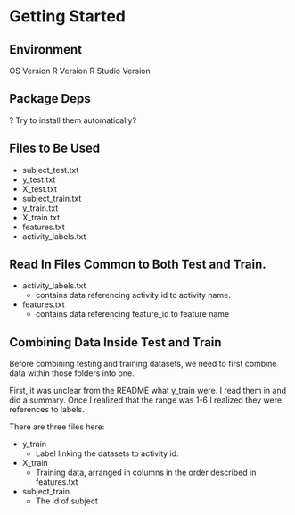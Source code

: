 # Getting Started
## Environment
OS Version
R Version
R Studio Version
## Package Deps
? Try to install them automatically?
## Files to Be Used
* subject_test.txt
* y_test.txt
* X_test.txt
* subject_train.txt
* y_train.txt
* X_train.txt
* features.txt
* activity_labels.txt

## Read In Files Common to Both Test and Train.
* activity_labels.txt
    * contains data referencing activity id to activity name.
* features.txt
    * contains data referencing feature_id to feature name

## Combining Data Inside Test and Train
Before combining testing and training datasets, we need to first combine
data within those folders into one.

First, it was unclear from the README what y_train were.  I read them in and did a summary.  Once I realized that the range was 1-6 I realized they were references to labels.

There are three files here:
* y_train
    - Label linking the datasets to activity id.
* X_train
    - Training data, arranged in columns in the order described in features.txt
* subject_train
    - The id of subject
